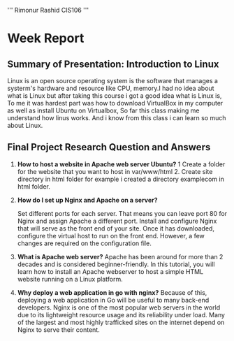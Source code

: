 '''
Rimonur Rashid
CIS106
'''

# Week Report

## Summary of Presentation: Introduction to Linux
Linux is an open source operating system is the software that manages a systerm's hardware and resource like CPU, memory.I had no idea about what is Linux but after taking this course i got a good idea what is Linux is, To me it was hardest part was how to download VirtualBox in my computer as well as install Ubuntu on Virtualbox, So far this class making me understand how linus works. And i know from this class i can learn so much about Linux.  

## Final Project Research Question and Answers
1. **How to host a website in Apache web server Ubuntu?**
   1 Create a folder for the website that you want to host in var/www/html 2. Create site directory in html folder for example i created a directory examplecom in html folder.

2. **How do I set up Nginx and Apache on a server?**
   
   Set different ports for each server. That means you can leave port 80 for Nginx and assign Apache a different port. Install and configure Nginx that will serve as the front end of your site. Once it has downloaded, configure the virtual host to run on the front end. However, a few changes are required on the configuration file.

3. **What is Apache web server?**
   Apache has been around for more than 2 decades and is considered beginner-friendly. In this tutorial, you will learn how to install an Apache webserver to host a simple HTML website running on a Linux platform.

4. **Why deploy a web application in go with nginx?**
  Because of this, deploying a web application in Go will be useful to many back-end developers. Nginx is one of the most popular web servers in the world due to its lightweight resource usage and its reliability under load. Many of the largest and most highly trafficked sites on the internet depend on Nginx to serve their content.